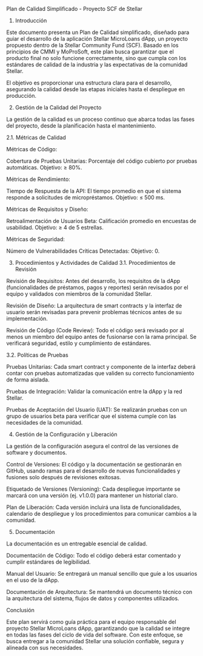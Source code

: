 Plan de Calidad Simplificado - Proyecto SCF de Stellar
1. Introducción

Este documento presenta un Plan de Calidad simplificado, diseñado para guiar el desarrollo de la aplicación Stellar MicroLoans dApp, un proyecto propuesto dentro de la Stellar Community Fund (SCF).
Basado en los principios de CMMI y MoProSoft, este plan busca garantizar que el producto final no solo funcione correctamente, sino que cumpla con los estándares de calidad de la industria y las expectativas de la comunidad Stellar.

El objetivo es proporcionar una estructura clara para el desarrollo, asegurando la calidad desde las etapas iniciales hasta el despliegue en producción.

2. Gestión de la Calidad del Proyecto

La gestión de la calidad es un proceso continuo que abarca todas las fases del proyecto, desde la planificación hasta el mantenimiento.

2.1. Métricas de Calidad

Métricas de Código:

Cobertura de Pruebas Unitarias: Porcentaje del código cubierto por pruebas automáticas.
Objetivo: ≥ 80%.

Métricas de Rendimiento:

Tiempo de Respuesta de la API: El tiempo promedio en que el sistema responde a solicitudes de micropréstamos.
Objetivo: ≤ 500 ms.

Métricas de Requisitos y Diseño:

Retroalimentación de Usuarios Beta: Calificación promedio en encuestas de usabilidad.
Objetivo: ≥ 4 de 5 estrellas.

Métricas de Seguridad:

Número de Vulnerabilidades Críticas Detectadas:
Objetivo: 0.

3. Procedimientos y Actividades de Calidad
3.1. Procedimientos de Revisión

Revisión de Requisitos: Antes del desarrollo, los requisitos de la dApp (funcionalidades de préstamos, pagos y reportes) serán revisados por el equipo y validados con miembros de la comunidad Stellar.

Revisión de Diseño: La arquitectura de smart contracts y la interfaz de usuario serán revisadas para prevenir problemas técnicos antes de su implementación.

Revisión de Código (Code Review): Todo el código será revisado por al menos un miembro del equipo antes de fusionarse con la rama principal. Se verificará seguridad, estilo y cumplimiento de estándares.

3.2. Políticas de Pruebas

Pruebas Unitarias: Cada smart contract y componente de la interfaz deberá contar con pruebas automatizadas que validen su correcto funcionamiento de forma aislada.

Pruebas de Integración: Validar la comunicación entre la dApp y la red Stellar.

Pruebas de Aceptación del Usuario (UAT): Se realizarán pruebas con un grupo de usuarios beta para verificar que el sistema cumple con las necesidades de la comunidad.

4. Gestión de la Configuración y Liberación

La gestión de la configuración asegura el control de las versiones de software y documentos.

Control de Versiones: El código y la documentación se gestionarán en GitHub, usando ramas para el desarrollo de nuevas funcionalidades y fusiones solo después de revisiones exitosas.

Etiquetado de Versiones (Versioning): Cada despliegue importante se marcará con una versión (ej. v1.0.0) para mantener un historial claro.

Plan de Liberación: Cada versión incluirá una lista de funcionalidades, calendario de despliegue y los procedimientos para comunicar cambios a la comunidad.

5. Documentación

La documentación es un entregable esencial de calidad.

Documentación de Código: Todo el código deberá estar comentado y cumplir estándares de legibilidad.

Manual del Usuario: Se entregará un manual sencillo que guíe a los usuarios en el uso de la dApp.

Documentación de Arquitectura: Se mantendrá un documento técnico con la arquitectura del sistema, flujos de datos y componentes utilizados.

Conclusión

Este plan servirá como guía práctica para el equipo responsable del proyecto Stellar MicroLoans dApp, garantizando que la calidad se integre en todas las fases del ciclo de vida del software. Con este enfoque, se busca entregar a la comunidad Stellar una solución confiable, segura y alineada con sus necesidades.